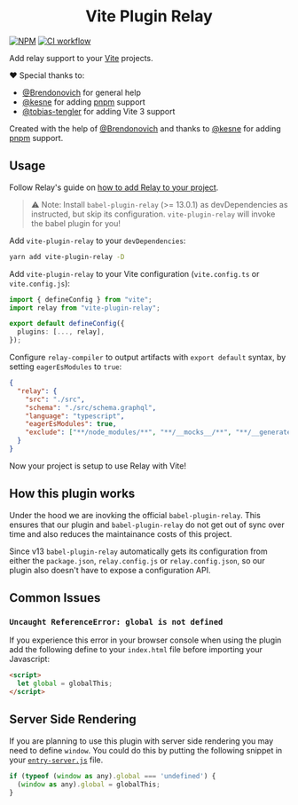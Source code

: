 <h1 align="center">Vite Plugin Relay</h1>

[![NPM](https://img.shields.io/npm/v/vite-plugin-relay)](https://www.npmjs.com/package/vite-plugin-relay)
[![CI workflow](https://github.com/oscartbeaumont/vite-plugin-relay/actions/workflows/ci.yml/badge.svg)](https://github.com/oscartbeaumont/vite-plugin-relay/actions)

Add relay support to your [Vite](https://vitejs.dev) projects.

❤️ Special thanks to:

- [@Brendonovich](https://github.com/Brendonovich) for general help
- [@kesne](https://github.com/kesne) for adding [pnpm](https://pnpm.io) support
- [@tobias-tengler](https://github.com/tobias-tengler) for adding Vite 3 support

Created with the help of [@Brendonovich](https://github.com/Brendonovich) and thanks to [@kesne](https://github.com/kesne) for adding [pnpm](https://pnpm.io) support.

## Usage

Follow Relay's guide on [how to add Relay to your project](https://relay.dev/docs/getting-started/installation-and-setup/).

> ⚠️ Note: Install `babel-plugin-relay` (>= 13.0.1) as devDependencies as instructed, but skip its configuration. `vite-plugin-relay` will invoke the babel plugin for you!

Add `vite-plugin-relay` to your `devDependencies`:

```bash
yarn add vite-plugin-relay -D
```

Add `vite-plugin-relay` to your Vite configuration (`vite.config.ts` or `vite.config.js`):

```typescript
import { defineConfig } from "vite";
import relay from "vite-plugin-relay";

export default defineConfig({
  plugins: [..., relay],
});
```

Configure `relay-compiler` to output artifacts with `export default` syntax, by setting `eagerEsModules` to `true`:

```json
{
  "relay": {
    "src": "./src",
    "schema": "./src/schema.graphql",
    "language": "typescript",
    "eagerEsModules": true,
    "exclude": ["**/node_modules/**", "**/__mocks__/**", "**/__generated__/**"]
  }
}
```

Now your project is setup to use Relay with Vite!

## How this plugin works

Under the hood we are inovking the official `babel-plugin-relay`. This ensures that our plugin and `babel-plugin-relay` do not get out of sync over time and also reduces the maintainance costs of this project.

Since v13 `babel-plugin-relay` automatically gets its configuration from either the `package.json`, `relay.config.js` or `relay.config.json`, so our plugin also doesn't have to expose a configuration API.

## Common Issues

### `Uncaught ReferenceError: global is not defined`

If you experience this error in your browser console when using the plugin add the following define to your `index.html` file before importing your Javascript:

```html
<script>
  let global = globalThis;
</script>
```

## Server Side Rendering

If you are planning to use this plugin with server side rendering you may need to define `window`. You could do this by putting the following snippet in your [`entry-server.js`](https://vitejs.dev/guide/ssr.html#source-structure) file.

```js
if (typeof (window as any).global === 'undefined') {
  (window as any).global = globalThis;
}
```
